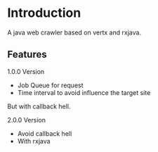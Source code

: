 # Introduction
A java web crawler based on vertx and rxjava.

## Features
1.0.0 Version
* Job Queue for request
* Time interval to avoid influence the target site

But with callback hell.

2.0.0 Version
* Avoid callback hell
* With rxjava
